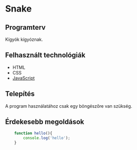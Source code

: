# Snake

## Programterv
Kígyók kígyóznak.

## Felhasznált technológiák
- HTML
- CSS
- [JavaScript](www.javascript.com)

## Telepítés
A program használatához csak egy böngészőre van szükség.

## Érdekesebb megoldások
```javascript
	function hello(){
		console.log('hello');
	}
```
